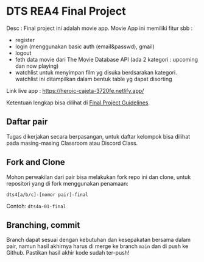 # DTS REA4 Final Project

Desc :
Final project ini adalah movie app. Movie App ini memiliki fitur sbb :
- register
- login (menggunakan basic auth (email&passwd), gmail)
- logout
- feth data movie dari The Movie Database API (ada 2 kategori : upcoming dan now playing)
- watchlist untuk menyimpan film yg disuka berdsarakan kategori. watchlist ini ditampilkan dalam bentuk table yg dapat disorting 

Link live app : https://heroic-cajeta-3720fe.netlify.app/

Ketentuan lengkap bisa dilihat di [Final Project Guidelines](https://docs.google.com/document/d/122KyWNQ4xxU4aFwWbM4vIfH7LM4AH2CZEZa3YsEHjCk). 

## Daftar pair

Tugas dikerjakan secara berpasangan, untuk daftar kelompok bisa dilihat pada masing-masing Classroom atau Discord Class.

## Fork and Clone

Mohon perwakilan dari pair bisa melakukan fork repo ini dan clone, untuk repositori yang di fork menggunakan penamaan:

`dts4[a/b/c]-[nomor pair]-final`

Contoh: `dts4a-01-final`

## Branching, commit

Branch dapat sesuai dengan kebutuhan dan kesepakatan bersama dalam pair, namun hasil akhirnya harus di merge ke branch `main` dan di push ke Github. Pastikan hasil akhir kode sudah ter-push!
